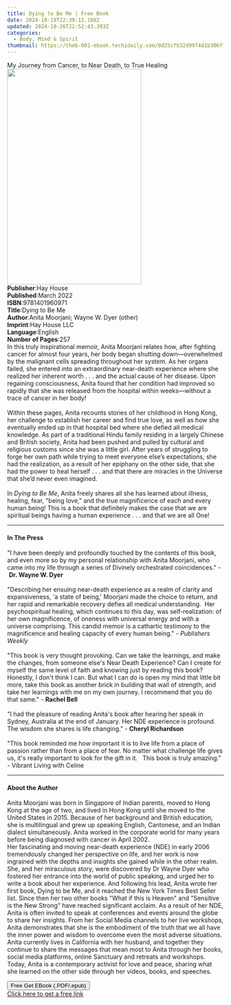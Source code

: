 ```yaml
---
title: Dying to Be Me | Free Book
date: 2024-10-19T22:39:12.108Z
updated: 2024-10-26T22:52:43.393Z
categories:
  - Body, Mind & Spirit
thumbnail: https://thmb-001-ebook.techidaily.com/0d25cfb32d99f4d1b306ff1aa342d455caf5e9bdf19072e194d3ab320d4a64da.jpg
---
```

<main id="book-container">
  <div class="flex flex-col">
    <div class="book-brief flex-1 py-6 px-4 sm:p-6 md:py-10 md:px-8">
      <!-- brief-->
      <div class="book-brief-main">
        My Journey from Cancer, to Near Death, to True Healing
      </div>
    </div>
    <div
      class="book-meta-info flex-1 grid gap-4 col-start-1 col-end-3 row-start-1 sm:mb-6 sm:grid-cols-4 lg:gap-6 lg:col-start-2 lg:row-end-6 lg:row-span-6 lg:mb-0"
    >
      <div
        class="book-meta-info-left place-content-center mt-4 p-4 text-sm leading-6 col-start-2 col-span-2 dark:text-slate-400"
      >
        <img
          class="w-full h-500 object-cover rounded-lg sm:h-255 sm:col-span-2 lg:col-span-full"
          src="https://img-001-ebook.techidaily.com/3976673e5c86455983cf97709cf40f019e41f38e5bec9823d79dfd88dc73ca4f.jpg"
          alt=""
          width="312"
          height="500"
        />
      </div>
      <div
        class="book-meta-info-right mt-2 col-start-1 row-start-2 col-span-3 self-center"
      >
        <!-- meta data  -->
        <div class="flex flex-col px-4 md:px-8">
          <div class="flex-1">
            <strong>Publisher</strong>:<span class="px-2">Hay House</span>
          </div>
          <div class="flex-1">
            <strong>Published</strong>:<span class="px-2">March 2022</span>
          </div>
          <div class="flex-1">
            <strong>ISBN</strong>:<span class="px-2">9781401960971</span>
          </div>
          <div class="flex-1">
            <strong>Title</strong>:<span class="px-2">Dying to Be Me</span>
          </div>
          <div class="flex-1">
            <strong>Author</strong>:<span class="px-2"
              >Anita Moorjani; Wayne W. Dyer (other)</span
            >
          </div>
          <div class="flex-1">
            <strong>Imprint</strong>:<span class="px-2">Hay House LLC</span>
          </div>
          <div class="flex-1">
            <strong>Language</strong>:<span class="px-2">English</span>
          </div>
          <div class="flex-1">
            <strong>Number of Pages</strong>:<span class="px-2">257</span>
          </div>
        </div>
      </div>
    </div>
    <div class="book-description flex-1 py-6 px-4 sm:p-6 md:py-10 md:px-8">
      <div class="book-description-main">
        <div accordion-content="" id="description">
          In this truly inspirational memoir, Anita Moorjani relates how, after
          fighting cancer for almost four years, her body began shutting
          down—overwhelmed by the malignant cells spreading throughout her
          system. As her organs failed, she entered into an extraordinary
          near-death experience where she realized her inherent worth . . . and
          the actual cause of her disease. Upon regaining consciousness, Anita
          found that her condition had improved so rapidly that she was released
          from the hospital within weeks—without a trace of cancer in her body!
          <br /><br />Within these pages, Anita recounts stories of her
          childhood in Hong Kong, her challenge to establish her career and find
          true love, as well as how she eventually ended up in that hospital bed
          where she defied all medical knowledge. As part of a traditional Hindu
          family residing in a largely Chinese and British society, Anita had
          been pushed and pulled by cultural and religious customs since she was
          a little girl. After years of struggling to forge her own path while
          trying to meet everyone else’s expectations, she had the realization,
          as a result of her epiphany on the other side, that she had the power
          to heal herself . . . and that there are miracles in the Universe that
          she’d never even imagined. <br /><br />In <i>Dying to Be Me</i>, Anita
          freely shares all she has learned about illness, healing, fear, "being
          love," and the true magnificence of each and every human being! This
          is a book that definitely makes the case that we are spiritual beings
          having a human experience . . . and that we are all One!
        </div>
        <div class="accordion-fader"></div>
      </div>
    </div>
    <div class="book-excerpts flex-1 py-6 px-4 sm:p-6 md:py-10 md:px-8">
      <!-- excerpts-->
      <div class="book-excerpts-main">
        <hr />
        <h4 class="placeholder placeholder-heading">
          <span>In The Press</span>
        </h4>
        <p>
          "I have been deeply and profoundly touched by the contents of this
          book, and even more so by my personal relationship with Anita
          Moorjani, who came into my life through a series of Divinely
          orchestrated coincidences." -&nbsp;<b>Dr. Wayne W. Dyer</b
          ><br /><br />"Describing her ensuing near-death experience as a realm
          of clarity and expansiveness, 'a state of being,' Moorjani made the
          choice to return, and her rapid and remarkable recovery defies all
          medical understanding.&nbsp; Her psychospiritual healing, which
          continues to this day, was self-realization: of her own magnificence,
          of oneness with universal energy and with a universe comprising. This
          candid memoir is a cathartic testimony to the magnificence and healing
          capacity of every human being."&nbsp;-&nbsp;<i>Publishers Weekly</i
          ><br /><br />"This book is very thought provoking. Can we take the
          learnings, and make the changes, from someone else's Near Death
          Experience? Can I create for myself the same level of faith and
          knowing just by reading this book? Honestly, I don't think I can. But
          what I can do is open my mind that little bit more, take this book as
          another brick in building that wall of strength, and take her
          learnings with me on my own journey. I recommend that you do that
          same." -&nbsp;<b>Rachel Bell</b><br /><br />"I had the pleasure of
          reading Anita's book after hearing her speak in Sydney, Australia at
          the end of January. Her NDE experience is profound. The wisdom she
          shares is life changing." -&nbsp;<b>Cheryl Richardson</b
          ><br /><br />"This book reminded me how important it is to&nbsp;live
          life from a place of passion rather than from a place of fear.&nbsp;No
          matter what challenge life gives us, it's really important to look for
          the gift in it.&nbsp;&nbsp; This book is truly amazing." - Vibrant
          Living with Celine
        </p>
      </div>
    </div>
    <div class="book-about-author flex-1 py-6 px-4 sm:p-6 md:py-10 md:px-8">
      <!-- about author-->
      <div class="book-main-author-main">
        <hr />
        <h4 class="placeholder placeholder-heading">
          <span>About the Author</span>
        </h4>
        <p>
          Anita Moorjani was born in Singapore of Indian parents, moved to Hong
          Kong at the age of two, and lived in Hong Kong until she moved to the
          United States in 2015. Because of her background and British
          education, she is multilingual and grew up speaking English,
          Cantonese, and an Indian dialect simultaneously. Anita worked in the
          corporate world for many years before being diagnosed with cancer in
          April 2002.<br />
          Her fascinating and moving near-death experience (NDE) in early 2006
          tremendously changed her perspective on life, and her work is now
          ingrained with the depths and insights she gained while in the other
          realm. She, and her miraculous story, were discovered by Dr Wayne Dyer
          who fostered her entrance into the world of public speaking, and urged
          her to write a book about her experience. And following his lead,
          Anita wrote her first book, Dying to be Me, and it reached the New
          York Times Best Seller list. Since then her two other books "What if
          this is Heaven" and "Sensitive is the New Strong" have reached
          significant acclaim. As a result of her NDE, Anita is often invited to
          speak at conferences and events around the globe to share her
          insights. From her Social Media channels to her live workshops, Anita
          demonstrates that she is the embodiment of the truth that we all have
          the inner power and wisdom to overcome even the most adverse
          situations.<br />
          Anita currently lives in California with her husband, and together
          they continue to share the messages that mean most to Anita through
          her books, social media platforms, online Sanctuary and retreats and
          workshops. Today, Anita is a contemporary activist for love and peace,
          sharing what she learned on the other side through her videos, books,
          and speeches.
        </p>
      </div>
    </div>
    <div class="book-free-get flex-1 py-6 px-4 sm:p-6 md:py-10 md:px-8">
      <button
        id="btn-free-get"
        class="bg-blue-500 hover:bg-blue-700 text-white font-bold py-2 px-4 rounded"
      >
        Free Get EBook (.PDF/.epub)
      </button>
      <div id="countdown-display" class="px-2 text-lg mt-2"></div>
      <a
        id="free-link"
        class="hidden bg-blue-500 hover:bg-blue-700 text-white font-bold py-2 px-4 rounded"
        href="https://www.ebooks.com/en-us/book/210306659/dying-to-be-me/anita-moorjani/"
        target="_blank"
        >Click here to get a free link</a
      >
    </div>
    <script>
      let countdownTime = 0;
      let countdownInterval = null;
      document
        .getElementById('btn-free-get')
        .addEventListener('click', startCountdown);
      function startCountdown() {
        countdownTime = new Date().getTime() + 60000 * 3;
        countdownInterval = setInterval(updateCountdown, 1000);
        document.getElementById('btn-free-get').disabled = true;
        document
          .getElementById('btn-free-get')
          .classList.add('bg-gray-500', 'cursor-not-allowed');
      }
      function updateCountdown() {
        let currentTime = new Date().getTime();
        let timeLeft = countdownTime - currentTime;
        let secondsLeft = Math.floor(timeLeft / 1000);
        document.getElementById('countdown-display').innerHTML =
          `Remaining time: ${secondsLeft} seconds.`;
        if (secondsLeft <= 0) {
          clearInterval(countdownInterval);
          document.getElementById('btn-free-get').classList.add('hidden');
          document.getElementById('free-link').classList.remove('hidden');
          document.getElementById('countdown-display').innerHTML = '';
        }
      }
    </script>
  </div>
</main>

<ins class="adsbygoogle"
      style="display:block"
      data-ad-client="ca-pub-7571918770474297"
      data-ad-slot="8358498916"
      data-ad-format="auto"
      data-full-width-responsive="true"></ins>
    